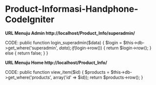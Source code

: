 # Product-Informasi-Handphone-CodeIgniter

**URL Menuju Admin 
http://localhost/Product_Info/superadmin/**

CODE:
public function login_superadmin($data)
    {
        $login = $this->db->get_where('superadmin', $data);
        if($login->row())
        {
            return $login->row();
        }
        else
        {
            return false;
        }
    }

**URL Menuju Home
http://localhost/Product_Info/**

CODE:
 public function view_item($id)
    {
        $products = $this->db->get_where('products', array('id' => $id));
        return $products->row();
    }

